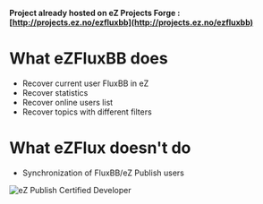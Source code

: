 __Project already  hosted on eZ Projects Forge : [http://projects.ez.no/ezfluxbb](http://projects.ez.no/ezfluxbb)__

What eZFluxBB does
==================
* Recover current user FluxBB in eZ
* Recover statistics
* Recover online users list
* Recover topics with different filters

What eZFlux doesn't do
======================
* Synchronization of FluxBB/eZ Publish users

![eZ Publish Certified Developer](http://www.llaumgui.com/images/ezcertdev.png)
